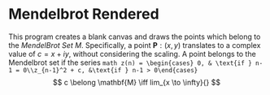 # Mendelbrot Rendered

This program creates a blank canvas and draws the points which belong to the _MendelBrot Set_ $M$.
Specifically, a point $\mathbf{P}: (x, y)$ translates to a complex value of $c = x + iy$, without considering the scaling.
A point belongs to the Mendelbrot set if the series ```math z(n) = \begin{cases} 0, & \text{if } n-1 = 0\\z_{n-1}^2 + c, &\text{if } n-1 > 0\end{cases} ```
$$ c \belong \mathbf{M} \iff lim_{x \to \infty}{} $$ 
